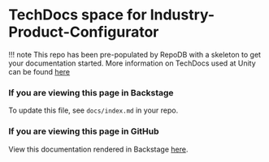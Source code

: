 # TechDocs space for Industry-Product-Configurator 

!!! note
    This repo has been pre-populated by RepoDB with a skeleton to get your documentation started.  More information on TechDocs used at Unity can be found [here](https://docs.unityops.net/unity-backstage/users/techdocs/) 

### If you are viewing this page in Backstage 

To update this file, see `docs/index.md` in your repo.  

### If you are viewing this page in GitHub 

View this documentation rendered in Backstage [here](https://backstage.corp.unity3d.com/catalog/default/component/Industry-Product-Configurator/docs).